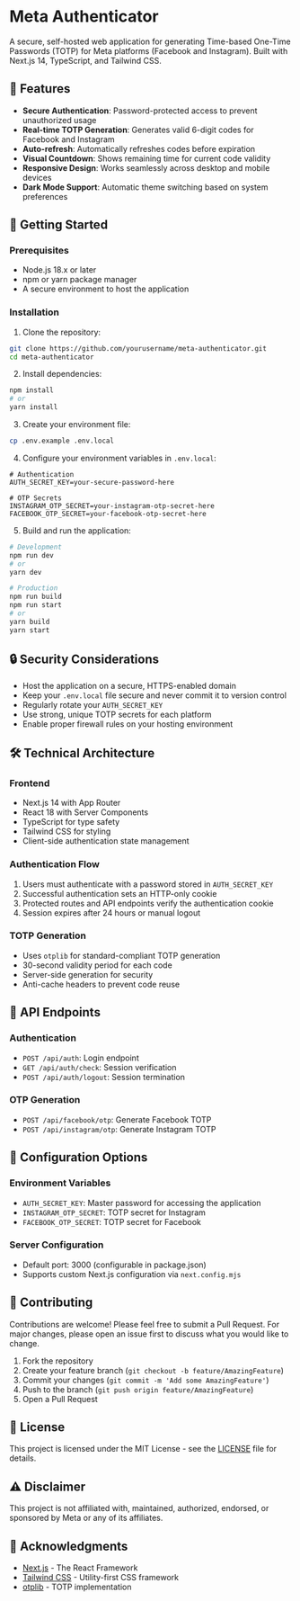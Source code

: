 # Meta Authenticator

A secure, self-hosted web application for generating Time-based One-Time Passwords (TOTP) for Meta platforms (Facebook and Instagram). Built with Next.js 14, TypeScript, and Tailwind CSS.

## 🌟 Features

- **Secure Authentication**: Password-protected access to prevent unauthorized usage
- **Real-time TOTP Generation**: Generates valid 6-digit codes for Facebook and Instagram
- **Auto-refresh**: Automatically refreshes codes before expiration
- **Visual Countdown**: Shows remaining time for current code validity
- **Responsive Design**: Works seamlessly across desktop and mobile devices
- **Dark Mode Support**: Automatic theme switching based on system preferences

## 🚀 Getting Started

### Prerequisites

- Node.js 18.x or later
- npm or yarn package manager
- A secure environment to host the application

### Installation

1. Clone the repository:
```bash
git clone https://github.com/yourusername/meta-authenticator.git
cd meta-authenticator
```

2. Install dependencies:
```bash
npm install
# or
yarn install
```

3. Create your environment file:
```bash
cp .env.example .env.local
```

4. Configure your environment variables in `.env.local`:
```env
# Authentication
AUTH_SECRET_KEY=your-secure-password-here

# OTP Secrets
INSTAGRAM_OTP_SECRET=your-instagram-otp-secret-here
FACEBOOK_OTP_SECRET=your-facebook-otp-secret-here
```

5. Build and run the application:
```bash
# Development
npm run dev
# or
yarn dev

# Production
npm run build
npm run start
# or
yarn build
yarn start
```

## 🔒 Security Considerations

- Host the application on a secure, HTTPS-enabled domain
- Keep your `.env.local` file secure and never commit it to version control
- Regularly rotate your `AUTH_SECRET_KEY`
- Use strong, unique TOTP secrets for each platform
- Enable proper firewall rules on your hosting environment

## 🛠️ Technical Architecture

### Frontend
- Next.js 14 with App Router
- React 18 with Server Components
- TypeScript for type safety
- Tailwind CSS for styling
- Client-side authentication state management

### Authentication Flow
1. Users must authenticate with a password stored in `AUTH_SECRET_KEY`
2. Successful authentication sets an HTTP-only cookie
3. Protected routes and API endpoints verify the authentication cookie
4. Session expires after 24 hours or manual logout

### TOTP Generation
- Uses `otplib` for standard-compliant TOTP generation
- 30-second validity period for each code
- Server-side generation for security
- Anti-cache headers to prevent code reuse

## 📱 API Endpoints

### Authentication
- `POST /api/auth`: Login endpoint
- `GET /api/auth/check`: Session verification
- `POST /api/auth/logout`: Session termination

### OTP Generation
- `POST /api/facebook/otp`: Generate Facebook TOTP
- `POST /api/instagram/otp`: Generate Instagram TOTP

## 🔧 Configuration Options

### Environment Variables
- `AUTH_SECRET_KEY`: Master password for accessing the application
- `INSTAGRAM_OTP_SECRET`: TOTP secret for Instagram
- `FACEBOOK_OTP_SECRET`: TOTP secret for Facebook

### Server Configuration
- Default port: 3000 (configurable in package.json)
- Supports custom Next.js configuration via `next.config.mjs`

## 🤝 Contributing

Contributions are welcome! Please feel free to submit a Pull Request. For major changes, please open an issue first to discuss what you would like to change.

1. Fork the repository
2. Create your feature branch (`git checkout -b feature/AmazingFeature`)
3. Commit your changes (`git commit -m 'Add some AmazingFeature'`)
4. Push to the branch (`git push origin feature/AmazingFeature`)
5. Open a Pull Request

## 📄 License

This project is licensed under the MIT License - see the [LICENSE](LICENSE) file for details.

## ⚠️ Disclaimer

This project is not affiliated with, maintained, authorized, endorsed, or sponsored by Meta or any of its affiliates.

## 🙏 Acknowledgments

- [Next.js](https://nextjs.org/) - The React Framework
- [Tailwind CSS](https://tailwindcss.com/) - Utility-first CSS framework
- [otplib](https://github.com/yeojz/otplib) - TOTP implementation
